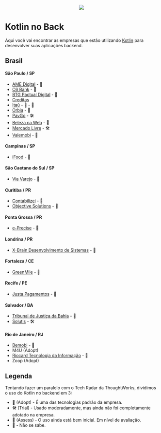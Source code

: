 <p align="center">
  <img src="https://external-content.duckduckgo.com/iu/?u=https%3A%2F%2Ftse1.mm.bing.net%2Fth%3Fid%3DOIP.FNakkrty3kjOvNU8m5iQfwHaD4%26pid%3DApi&f=1">
</p>

# Kotlin no Back

Aqui você vai encontrar as empresas que estão utilizando [Kotlin](https://kotlinlang.org/) para desenvolver suas aplicações backend.

## Brasil

#### São Paulo / SP
- [AME Digital](https://boards.greenhouse.io/amedigital) - 🚀 
- [C6 Bank](https://c6bank.gupy.io/) - 🚀  
- [BTG Pactual Digital](https://www.btgpactualdigital.com/) - 🚀 
- [Creditas](https://boards.greenhouse.io/creditas/)
- [Itaú](https://www.99jobs.com/itau-unibanco/) - 🚀 - 🚀 
- [Orbia](https://orbia.abler.com.br/) - 🚀 
- [PayGo](https://paygo.gupy.io/) - 🛠
- [Beleza na Web](https://www.glassdoor.com.br/Vagas/Beleza-na-Web-Vagas-E1630661.htm) - 🚀 
- [Mercado Livre](https://jobs.mercadolibre.com/?locale=pt_BR) - 🛠
- [Valemobi](https://valemobi.gupy.io/) - 🚀


#### Campinas / SP
- [iFood](https://institucional.ifood.com.br/carreiras?) - 🚀 

#### São Caetano do Sul / SP
- [Via Varejo](https://www.trabalhenavia.com.br/) - 🧪

#### Curitiba / PR
- [Contabilizei](https://www.contabilizei.com.br/trabalhe-na-contabilizei/) - 🚀 
- [Objective Solutions](https://objective.gupy.io/) - 🧪

#### Ponta Grossa / PR
- [e-Precise](https://www.e-precise.com.br/) - 🚀 

#### Londrina / PR
- [X-Brain Desenvolvimento de Sistemas](https://xbrain.com.br/) - 🚀 

#### Fortaleza / CE
- [GreenMile](https://greenmile.com/about/) - 🚀 

#### Recife / PE
- [Justa Pagamentos](https://jobs.kenoby.com/justa) - 🚀 

#### Salvador / BA
- [Tribunal de Justiça da Bahia](http://www5.tjba.jus.br/portal/) - 🧪
- [Solutis](https://solutis.gupy.io/) - 🛠

#### Rio de Janeiro / RJ
- [Bemobi](https://www.bemobi.com.br) - 🚀
- M4U (Adopt)
- [Riocard Tecnologia da Informação](https://www.cartaoriocard.com.br/rcc/institucional) - 🚀 
- Zoop (Adopt)

## Legenda

Tentando fazer um paralelo com o Tech Radar da ThoughtWorks, dividimos o uso do Kotlin no backend em 3:

* 🚀 (Adopt) - É uma das tecnologias padrão da empresa.
* 🛠 (Trial) - Usado moderadamente, mas ainda não foi completamente adotado na empresa.
* 🧪 (Assess) - O uso ainda está bem inicial. Em nível de avaliação.
* 🤔 - Não se sabe.
